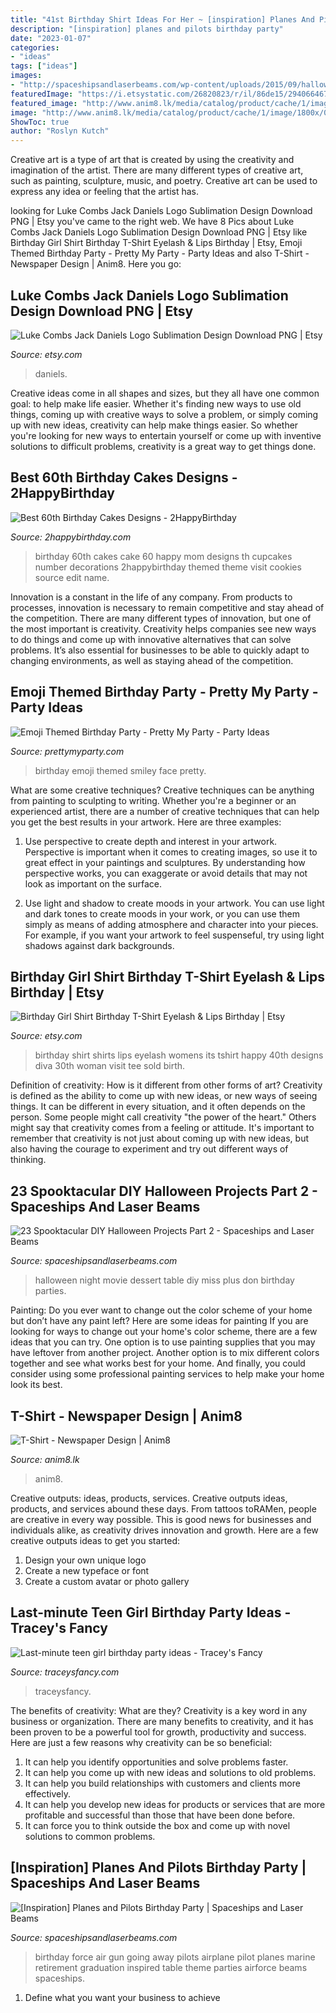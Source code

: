 ```yaml
---
title: "41st Birthday Shirt Ideas For Her ~ [inspiration] Planes And Pilots Birthday Party"
description: "[inspiration] planes and pilots birthday party"
date: "2023-01-07"
categories:
- "ideas"
tags: ["ideas"]
images:
- "http://spaceshipsandlaserbeams.com/wp-content/uploads/2015/09/halloween-movie-night-party-ideas.jpg"
featuredImage: "https://i.etsystatic.com/26820823/r/il/86de15/2940664679/il_fullxfull.2940664679_qoze.jpg"
featured_image: "http://www.anim8.lk/media/catalog/product/cache/1/image/1800x/040ec09b1e35df139433887a97daa66f/t/h/ths_1008-edit_4.jpg"
image: "http://www.anim8.lk/media/catalog/product/cache/1/image/1800x/040ec09b1e35df139433887a97daa66f/t/h/ths_1008-edit_4.jpg"
ShowToc: true
author: "Roslyn Kutch"
---
```



Creative art is a type of art that is created by using the creativity and imagination of the artist. There are many different types of creative art, such as painting, sculpture, music, and poetry. Creative art can be used to express any idea or feeling that the artist has.

	

		
looking for Luke Combs Jack Daniels Logo Sublimation Design Download PNG | Etsy you've came to the right web. We have 8 Pics about Luke Combs Jack Daniels Logo Sublimation Design Download PNG | Etsy like Birthday Girl Shirt Birthday T-Shirt Eyelash &amp; Lips Birthday | Etsy, Emoji Themed Birthday Party - Pretty My Party - Party Ideas and also T-Shirt - Newspaper Design | Anim8. Here you go:
		
    
## Luke Combs Jack Daniels Logo Sublimation Design Download PNG | Etsy

<img loading=lazy src="https://i.etsystatic.com/26820823/r/il/86de15/2940664679/il_fullxfull.2940664679_qoze.jpg" onerror="this.onerror=null;this.src='https://tse2.mm.bing.net/th?id=OIP.gFqKCS5qX1IZPd3XJISEkwHaJl&amp;pid=15.1';" alt="Luke Combs Jack Daniels Logo Sublimation Design Download PNG | Etsy">

_Source: etsy.com_

>daniels. 

	

Creative ideas come in all shapes and sizes, but they all have one common goal: to help make life easier. Whether it's finding new ways to use old things, coming up with creative ways to solve a problem, or simply coming up with new ideas, creativity can help make things easier. So whether you're looking for new ways to entertain yourself or come up with inventive solutions to difficult problems, creativity is a great way to get things done.

    
## Best 60th Birthday Cakes Designs - 2HappyBirthday

<img loading=lazy src="https://s-media-cache-ak0.pinimg.com/736x/5e/9b/2e/5e9b2e618f1706c5a6b125164140649a.jpg" onerror="this.onerror=null;this.src='https://tse1.mm.bing.net/th?id=OIP.S-B6WQx_NINqg6Bi7RacoAHaFj&amp;pid=15.1';" alt="Best 60th Birthday Cakes Designs - 2HappyBirthday">

_Source: 2happybirthday.com_

>birthday 60th cakes cake 60 happy mom designs th cupcakes number decorations 2happybirthday themed theme visit cookies source edit name. 

	

Innovation is a constant in the life of any company. From products to processes, innovation is necessary to remain competitive and stay ahead of the competition. There are many different types of innovation, but one of the most important is creativity. Creativity helps companies see new ways to do things and come up with innovative alternatives that can solve problems. It’s also essential for businesses to be able to quickly adapt to changing environments, as well as staying ahead of the competition.

    
## Emoji Themed Birthday Party - Pretty My Party - Party Ideas

<img loading=lazy src="https://3.bp.blogspot.com/-bTTZIIch6d4/V5oN25LnW1I/AAAAAAAAW90/EdzMMdHXgLEdiRcWsCeQeP2I7BzDiWNYACEw/s1600/Smiley%2BFace%2BParty%2BDesigned%2Band%2BStyled%2Bby%2BBellaGrey%2BDesigns%2B019.jpg" onerror="this.onerror=null;this.src='https://tse4.mm.bing.net/th?id=OIP.YCyBL6dcQSekmnH5ThmR4QHaJ3&amp;pid=15.1';" alt="Emoji Themed Birthday Party - Pretty My Party - Party Ideas">

_Source: prettymyparty.com_

>birthday emoji themed smiley face pretty. 

	

What are some creative techniques?
Creative techniques can be anything from painting to sculpting to writing. Whether you're a beginner or an experienced artist, there are a number of creative techniques that can help you get the best results in your artwork. Here are three examples:
1. Use perspective to create depth and interest in your artwork. Perspective is important when it comes to creating images, so use it to great effect in your paintings and sculptures. By understanding how perspective works, you can exaggerate or avoid details that may not look as important on the surface.

2. Use light and shadow to create moods in your artwork. You can use light and dark tones to create moods in your work, or you can use them simply as means of adding atmosphere and character into your pieces. For example, if you want your artwork to feel suspenseful, try using light shadows against dark backgrounds.

    
## Birthday Girl Shirt Birthday T-Shirt Eyelash &amp; Lips Birthday | Etsy

<img loading=lazy src="https://i.etsystatic.com/8962563/r/il/dd7cb9/1562690038/il_fullxfull.1562690038_6co8.jpg" onerror="this.onerror=null;this.src='https://tse2.mm.bing.net/th?id=OIP.vquUFGXdscAVIr5eRDowQgHaJ4&amp;pid=15.1';" alt="Birthday Girl Shirt Birthday T-Shirt Eyelash &amp; Lips Birthday | Etsy">

_Source: etsy.com_

>birthday shirt shirts lips eyelash womens its tshirt happy 40th designs diva 30th woman visit tee sold birth. 

	

Definition of creativity: How is it different from other forms of art?
Creativity is defined as the ability to come up with new ideas, or new ways of seeing things. It can be different in every situation, and it often depends on the person. Some people might call creativity "the power of the heart." Others might say that creativity comes from a feeling or attitude. It's important to remember that creativity is not just about coming up with new ideas, but also having the courage to experiment and try out different ways of thinking.

    
## 23 Spooktacular DIY Halloween Projects Part 2 - Spaceships And Laser Beams

<img loading=lazy src="http://spaceshipsandlaserbeams.com/wp-content/uploads/2015/09/halloween-movie-night-party-ideas.jpg" onerror="this.onerror=null;this.src='https://tse1.mm.bing.net/th?id=OIP.NDwWZ19DuvGKIs0B_FFwOAHaLH&amp;pid=15.1';" alt="23 Spooktacular DIY Halloween Projects Part 2 - Spaceships and Laser Beams">

_Source: spaceshipsandlaserbeams.com_

>halloween night movie dessert table diy miss plus don birthday parties. 

	

Painting: Do you ever want to change out the color scheme of your home but don’t have any paint left? Here are some ideas for painting
If you are looking for ways to change out your home's color scheme, there are a few ideas that you can try. One option is to use painting supplies that you may have leftover from another project. Another option is to mix different colors together and see what works best for your home. And finally, you could consider using some professional painting services to help make your home look its best.

    
## T-Shirt - Newspaper Design | Anim8

<img loading=lazy src="http://www.anim8.lk/media/catalog/product/cache/1/image/1800x/040ec09b1e35df139433887a97daa66f/t/h/ths_1008-edit_4.jpg" onerror="this.onerror=null;this.src='https://tse2.mm.bing.net/th?id=OIP.cNgh-pYI8Q8saqclg1sxOgHaHa&amp;pid=15.1';" alt="T-Shirt - Newspaper Design | Anim8">

_Source: anim8.lk_

>anim8. 

	

Creative outputs: ideas, products, services.
Creative outputs ideas, products, and services abound these days. From tattoos toRAMen, people are creative in every way possible. This is good news for businesses and individuals alike, as creativity drives innovation and growth. Here are a few creative outputs ideas to get you started:
1. Design your own unique logo
2. Create a new typeface or font
3. Create a custom avatar or photo gallery

    
## Last-minute Teen Girl Birthday Party Ideas - Tracey&#039;s Fancy

<img loading=lazy src="https://traceysfancy.com/wp-content/uploads/2019/09/teen-party-ideas-by-fit-fifty-and-fearless-06-768x1024.jpg" onerror="this.onerror=null;this.src='https://tse3.mm.bing.net/th?id=OIP.ex6WJpliBTMM_h_qzSByPgHaJ4&amp;pid=15.1';" alt="Last-minute teen girl birthday party ideas - Tracey&#039;s Fancy">

_Source: traceysfancy.com_

>traceysfancy. 

	

The benefits of creativity: What are they?
Creativity is a key word in any business or organization. There are many benefits to creativity, and it has been proven to be a powerful tool for growth, productivity and success. Here are just a few reasons why creativity can be so beneficial: 
1. It can help you identify opportunities and solve problems faster.
2. It can help you come up with new ideas and solutions to old problems.
3. It can help you build relationships with customers and clients more effectively. 
4. It can help you develop new ideas for products or services that are more profitable and successful than those that have been done before. 
5. It can force you to think outside the box and come up with novel solutions to common problems.

    
## [Inspiration] Planes And Pilots Birthday Party | Spaceships And Laser Beams

<img loading=lazy src="https://spaceshipsandlaserbeams.com/wp-content/uploads/2015/09/plane_pilot_air_force_birthday_party_dessert_table.jpg" onerror="this.onerror=null;this.src='https://tse2.mm.bing.net/th?id=OIP.stHuUics8BHyKY2OaHzmdAAAAA&amp;pid=15.1';" alt="[Inspiration] Planes and Pilots Birthday Party | Spaceships and Laser Beams">

_Source: spaceshipsandlaserbeams.com_

>birthday force air gun going away pilots airplane pilot planes marine retirement graduation inspired table theme parties airforce beams spaceships. 

	

1. Define what you want your business to achieve 

